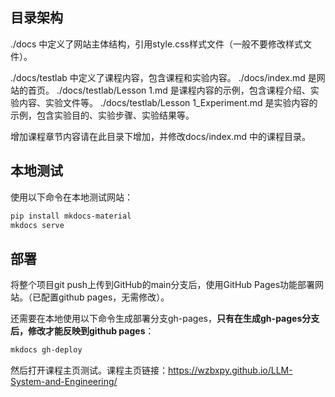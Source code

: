 ## 目录架构

./docs 中定义了网站主体结构，引用style.css样式文件（一般不要修改样式文件）。

./docs/testlab 中定义了课程内容，包含课程和实验内容。
./docs/index.md 是网站的首页。
./docs/testlab/Lesson 1.md 是课程内容的示例，包含课程介绍、实验内容、实验文件等。
./docs/testlab/Lesson 1_Experiment.md 是实验内容的示例，包含实验目的、实验步骤、实验结果等。

增加课程章节内容请在此目录下增加，并修改docs/index.md 中的课程目录。


## 本地测试
使用以下命令在本地测试网站：

```bash
pip install mkdocs-material
mkdocs serve
```

## 部署
将整个项目git push上传到GitHub的main分支后，使用GitHub Pages功能部署网站。（已配置github pages，无需修改）。

还需要在本地使用以下命令生成部署分支gh-pages，**只有在生成gh-pages分支后，修改才能反映到github pages**：

```bash
mkdocs gh-deploy
```

然后打开课程主页测试。课程主页链接：https://wzbxpy.github.io/LLM-System-and-Engineering/
